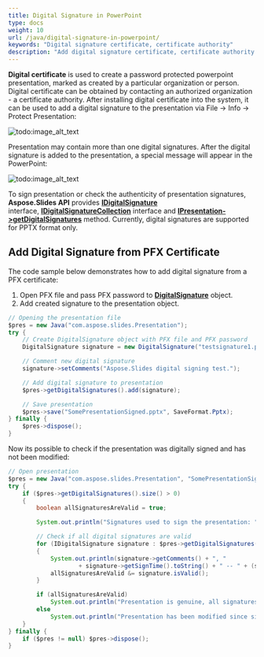 ```yaml
---
title: Digital Signature in PowerPoint
type: docs
weight: 10
url: /java/digital-signature-in-powerpoint/
keywords: "Digital signature certificate, certificate authority"
description: "Add digital signature certificate, certificate authority into PowerPoint presentation with Aspose.Slides."
---
```



**Digital certificate** is used to create a password protected powerpoint presentation, marked as created by a particular organization or person. Digital certificate can be obtained by contacting an authorized organization - a certificate authority. After installing digital certificate into the system, it can be used to add a digital signature to the presentation via File -> Info -> Protect Presentation:

![todo:image_alt_text](https://lh5.googleusercontent.com/OPGhgHMb_L54PGJztP5oIO9zhxGXzhtnbcrC-z7yLUrc_NkRX1obBfwffXhPV1NWBiqhidiupCphixNGl25LkfQhliG6MCM6E-x16ZuQgMyLABC9bQ446ohMluZr6-ThgQLXCOyy)



Presentation may contain more than one digital signatures. After the digital signature is added to the presentation, a special message will appear in the PowerPoint:

![todo:image_alt_text](https://lh3.googleusercontent.com/7ZfH7wElhwcvgJ_btF3C32zasBRbT1yA4tFOpnNnUm0q57ayBKJr0Pb43Oi4RgeCoOmwhyxxz_g8kw3H3Qw8Iqeaka5Xipip9cqvwbadY4E40D_NhXnUnbtdXSHFX6fjNm_UBvLJ)



To sign presentation or check the authenticity of presentation signatures, **Aspose.Slides API** provides [**IDigitalSignature**](https://apireference.aspose.com/slides/java/com.aspose.slides/IDigitalSignature) interface, [**IDigitalSignatureCollection**](https://apireference.aspose.com/slides/java/com.aspose.slides/IDigitalSignatureCollection) interface and [**IPresentation->getDigitalSignatures**](https://apireference.aspose.com/slides/java/com.aspose.slides/IPresentation#getDigitalSignatures--) method. Currently, digital signatures are supported for PPTX format only.
## **Add Digital Signature from PFX Certificate**
The code sample below demonstrates how to add digital signature from a PFX certificate:

1. Open PFX file and pass PFX password to [**DigitalSignature**](https://apireference.aspose.com/slides/java/com.aspose.slides/DigitalSignature) object.
1. Add created signature to the presentation object.

```java
// Opening the presentation file
$pres = new Java("com.aspose.slides.Presentation");
try {
    // Create DigitalSignature object with PFX file and PFX password 
    DigitalSignature signature = new DigitalSignature("testsignature1.pfx", "testpass1");

    // Comment new digital signature
    signature->setComments("Aspose.Slides digital signing test.");

    // Add digital signature to presentation
    $pres->getDigitalSignatures().add(signature);

    // Save presentation
    $pres->save("SomePresentationSigned.pptx", SaveFormat.Pptx);
} finally {
    $pres->dispose();
}
```

Now its possible to check if the presentation was digitally signed and has not been modified:

```java
// Open presentation
$pres = new Java("com.aspose.slides.Presentation", "SomePresentationSigned.pptx");
try {
    if ($pres->getDigitalSignatures().size() > 0)
    {
        boolean allSignaturesAreValid = true;

        System.out.println("Signatures used to sign the presentation: ");

        // Check if all digital signatures are valid
        for (IDigitalSignature signature : $pres->getDigitalSignatures())
        {
            System.out.println(signature->getComments() + ", "
                    + signature->getSignTime().toString() + " -- " + (signature.isValid() ? "VALID" : "INVALID"));
            allSignaturesAreValid &= signature.isValid();
        }

        if (allSignaturesAreValid)
            System.out.println("Presentation is genuine, all signatures are valid.");
        else
            System.out.println("Presentation has been modified since signing.");
    }
} finally {
    if ($pres != null) $pres->dispose();
}
```
